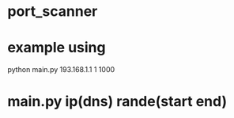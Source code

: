 # port_scanner
# example using
python main.py 193.168.1.1 1 1000
# main.py ip(dns) rande(start end)
